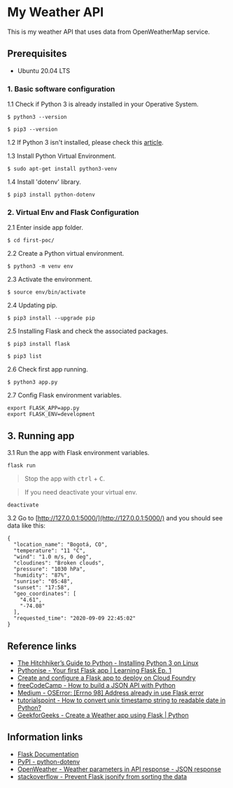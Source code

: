 # My Weather API
This is my weather API that uses data from OpenWeatherMap service.

## Prerequisites
* Ubuntu 20.04 LTS

### 1. Basic software configuration
1.1 Check if Python 3 is already installed in your Operative System.
```
$ python3 --version
```
```
$ pip3 --version
```

1.2 If Python 3 isn't installed, please check this [article](https://docs.python-guide.org/starting/install3/linux/).

1.3 Install Python Virtual Environment.
```
$ sudo apt-get install python3-venv
```

1.4 Install 'dotenv' library.
```
$ pip3 install python-dotenv
```

### 2. Virtual Env and Flask Configuration
2.1 Enter inside app folder.
```
$ cd first-poc/
```

2.2 Create a Python virtual environment.
```
$ python3 -m venv env
```

2.3 Activate the environment.
```
$ source env/bin/activate
```

2.4 Updating pip.
```
$ pip3 install --upgrade pip
```

2.5 Installing Flask and check the associated packages.
```
$ pip3 install flask
```
```
$ pip3 list
```

2.6 Check first app running.
```
$ python3 app.py
```

2.7 Config Flask environment variables.
```
export FLASK_APP=app.py
export FLASK_ENV=development
```

## 3. Running app
3.1 Run the app with Flask environment variables. 
```
flask run
```

> Stop the app with <kbd>ctrl</kbd> + <kbd>C</kbd>.

> If you need deactivate your virtual env.
```
deactivate
```

3.2 Go to [http://127.0.0.1:5000/](http://127.0.0.1:5000/) and you should see data like this:
```
{
  "location_name": "Bogotá, CO",
  "temperature": "11 °C",
  "wind": "1.0 m/s, 0 deg",
  "cloudines": "Broken clouds",
  "pressure": "1030 hPa",
  "humidity": "87%",
  "sunrise": "05:48",
  "sunset": "17:58",
  "geo_coordinates": [
    "4.61",
    "-74.08"
  ],
  "requested_time": "2020-09-09 22:45:02"
}
```

## Reference links
* [The Hitchhiker’s Guide to Python - Installing Python 3 on Linux](https://docs.python-guide.org/starting/install3/linux/)
* [Pythonise - Your first Flask app | Learning Flask Ep. 1](https://pythonise.com/series/learning-flask/your-first-flask-app)
* [Create and configure a Flask app to deploy on Cloud Foundry](https://github.com/afforeroc/flask-cf)
* [freeCodeCamp - How to build a JSON API with Python](https://www.freecodecamp.org/news/build-a-simple-json-api-in-python/)
* [Medium - OSError: [Errno 98] Address already in use Flask error](https://medium.com/@tessywangari05/oserror-errno-98-address-already-in-use-flask-error-ccbff65e2bb5)
* [tutorialspoint - How to convert unix timestamp string to readable date in Python?](https://www.tutorialspoint.com/How-to-convert-unix-timestamp-string-to-readable-date-in-Python#:~:text=How%20to%20convert%20unix%20timestamp%20string%20to%20readable%20date%20in%20Python%3F,-PythonServer%20Side&text=You%20can%20use%20the%20fromtimestamp,object%20corresponding%20to%20the%20timestamp.)
* [GeekforGeeks - Create a Weather app using Flask | Python](https://www.geeksforgeeks.org/create-a-weather-app-using-flask-python/)


## Information links
* [Flask Documentation](http://flask.pocoo.org/)
* [PyPI - python-dotenv](https://pypi.org/project/python-dotenv/)
* [OpenWeather - Weather parameters in API response - JSON response](https://openweathermap.org/current#current_JSON)
* [stackoverflow - Prevent Flask jsonify from sorting the data](https://stackoverflow.com/questions/43263356/prevent-flask-jsonify-from-sorting-the-data/43263483)